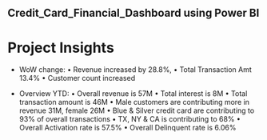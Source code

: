 ## Credit_Card_Financial_Dashboard using Power BI

# Project Insights

- WoW change: 
• Revenue increased by 28.8%, 
• Total Transaction Amt 13.4% 
• Customer count increased

- Overview YTD:
• Overall revenue is 57M
• Total interest is 8M
• Total transaction amount is 46M
• Male customers are contributing more in revenue 31M, female 26M
• Blue & Silver credit card are contributing to 93% of overall transactions
• TX, NY & CA is contributing to 68%
• Overall Activation rate is 57.5%
• Overall Delinquent rate is 6.06%

